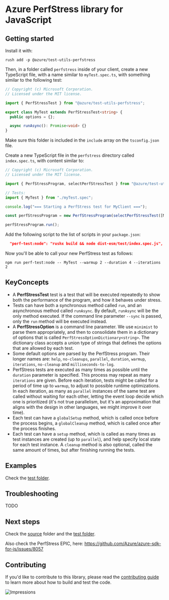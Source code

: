 # Azure PerfStress library for JavaScript

## Getting started

Install it with:

```
rush add -p @azure/test-utils-perfstress
```

Then, in a folder called `perfstress` inside of your client, create a new TypeScript file,
with a name similar to `myTest.spec.ts`, with something similar to the following test:

```ts
// Copyright (c) Microsoft Corporation.
// Licensed under the MIT license.

import { PerfStressTest } from "@azure/test-utils-perfstress";

export class MyTest extends PerfStressTest<string> {
  public options = {};

  async runAsync(): Promise<void> {}
}
```

Make sure this folder is included in the `include` array on the `tsconfig.json` file.

Create a new TypeScript file in the `perfstress` directory called `index.spec.ts`, with content similar to:

```ts
// Copyright (c) Microsoft Corporation.
// Licensed under the MIT license.

import { PerfStressProgram, selectPerfStressTest } from "@azure/test-utils-perfstress";

// Tests:
import { MyTest } from "./myTest.spec";

console.log("=== Starting a PerfStress test for MyClient ===");

const perfStressProgram = new PerfStressProgram(selectPerfStressTest([MyTest]));

perfStressProgram.run();
```

Add the following script to the list of scripts in your `package.json`:

```json
  "perf-test:node": "rushx build && node dist-esm/test/index.spec.js",
```

Now you'll be able to call your new PerfStress test as follows:

```
npm run perf-test:node -- MyTest --warmup 2 --duration 4 --iterations 2
```

## KeyConcepts

- A **PerfStressTest** test is a test that will be executed repeatedly to show both the performance of the program, and how it behaves under stress.
- Tests can have both a synchronous method called `run`, and an asynchronous method called `runAsync`. By default, `runAsync` will be the only method executed. If the command line parameter `--sync` is passed, only the `run` method will be executed instead.
- A **PerfStressOption** is a command line parameter. We use `minimist` to parse them appropriately, and then to consolidate them in a dictionary of options that is called `PerfStressOptionDictionary<string>`. The dictionary class accepts a union type of strings that defines the options that are allowed by each test.
- Some default options are parsed by the PerfStress program. Their longer names are: `help`, `no-cleanups`, `parallel`, `duration`, `warmup`, `iterations`, `no-cleanup` and `milliseconds-to-log`.
- PerfStress tests are executed as many times as possible until the `duration` parameter is specified. This process may repeat as many `iterations` are given. Before each iteration, tests might be called for a period of time up to `warmup`, to adjust to possible runtime optimizations. In each iteration, as many as `parallel` instances of the same test are called without waiting for each other, letting the event loop decide which one is prioritized (it's not true parallelism, but it's an approximation that aligns with the design in other languages, we might improve it over time).
- Each test can have a `globalSetup` method, which is called once before the process begins, a `globalCleanup` method, which is called once after the process finishes.
- Each test can have a `setup` method, which is called as many times as test instances are created (up to `parallel`), and help specify local state for each test instance. A `cleanup` method is also optional, called the same amount of times, but after finishing running the tests.

## Examples

Check the [test folder](https://github.com/Azure/azure-sdk-for-js/blob/master/sdk/test-utils/perfstress/test/).

## Troubleshooting

TODO

## Next steps

Check the [source](https://github.com/Azure/azure-sdk-for-js/blob/master/sdk/test-utils/perfstress/src/) folder and the [test folder](https://github.com/Azure/azure-sdk-for-js/blob/master/sdk/test-utils/perfstress/test/).

Also check the PerfStress EPIC, here: https://github.com/Azure/azure-sdk-for-js/issues/8057

## Contributing

If you'd like to contribute to this library, please read the [contributing guide](https://github.com/Azure/azure-sdk-for-js/blob/master/CONTRIBUTING.md) to learn more about how to build and test the code.

![Impressions](https://azure-sdk-impressions.azurewebsites.net/api/impressions/azure-sdk-for-js%2Fsdk%2Ftest-utils%2Fperfstress%2FREADME.png)
